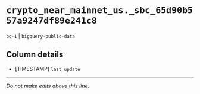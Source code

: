 # `crypto_near_mainnet_us._sbc_65d90b557a9247df89e241c8`
`bq-1` | `bigquery-public-data`

## Column details
* [TIMESTAMP] `last_update`

-------------------------------------------------------------------------------
*Do not make edits above this line.*
